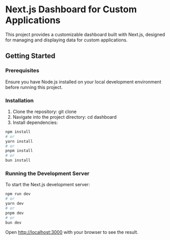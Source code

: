 # Next.js Dashboard for Custom Applications

This project provides a customizable dashboard built with Next.js, designed for managing and displaying data for custom applications.

## Getting Started

### Prerequisites

Ensure you have Node.js installed on your local development environment before running this project.

### Installation

1. Clone the repository: git clone [<repository-url>](https://github.com/Sanzi87/dashboard.git)
2. Navigate into the project directory: cd dashboard
3. Install dependencies:

```bash
npm install
# or
yarn install
# or
pnpm install
# or
bun install
```

### Running the Development Server

To start the Next.js development server:

```bash
npm run dev
# or
yarn dev
# or
pnpm dev
# or
bun dev
```

Open [http://localhost:3000](http://localhost:3000) with your browser to see the result.
